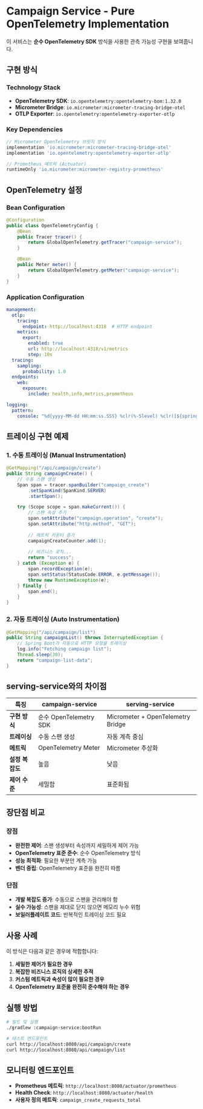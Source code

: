 # Campaign Service - Pure OpenTelemetry Implementation

이 서비스는 **순수 OpenTelemetry SDK** 방식을 사용한 관측 가능성 구현을 보여줍니다.

## 구현 방식

### Technology Stack
- **OpenTelemetry SDK**: `io.opentelemetry:opentelemetry-bom:1.32.0`
- **Micrometer Bridge**: `io.micrometer:micrometer-tracing-bridge-otel`
- **OTLP Exporter**: `io.opentelemetry:opentelemetry-exporter-otlp`

### Key Dependencies
```gradle
// Micrometer OpenTelemetry 브릿지 방식
implementation 'io.micrometer:micrometer-tracing-bridge-otel'
implementation 'io.opentelemetry:opentelemetry-exporter-otlp'

// Prometheus 메트릭 (Actuator)
runtimeOnly 'io.micrometer:micrometer-registry-prometheus'
```

## OpenTelemetry 설정

### Bean Configuration
```java
@Configuration
public class OpenTelemetryConfig {
    @Bean
    public Tracer tracer() {
        return GlobalOpenTelemetry.getTracer("campaign-service");
    }

    @Bean  
    public Meter meter() {
        return GlobalOpenTelemetry.getMeter("campaign-service");
    }
}
```

### Application Configuration
```yaml
management:
  otlp:
    tracing:
      endpoint: http://localhost:4318  # HTTP endpoint
    metrics:
      export:
        enabled: true
        url: http://localhost:4318/v1/metrics
        step: 10s
  tracing:
    sampling:
      probability: 1.0
  endpoints:
    web:
      exposure:
        include: health,info,metrics,prometheus

logging:
  pattern:
    console: "%d{yyyy-MM-dd HH:mm:ss.SSS} %clr(%-5level) %clr([${spring.application.name:-}]){yellow} %clr([%15.15t]){faint} %clr([%X{traceId:-},%X{spanId:-}]){magenta} %clr(%-40.40logger{39}){cyan} : %msg%n"
```

## 트레이싱 구현 예제

### 1. 수동 트레이싱 (Manual Instrumentation)
```java
@GetMapping("/api/campaign/create")
public String campaignCreate() {
    // 수동 스팬 생성
    Span span = tracer.spanBuilder("campaign_create")
        .setSpanKind(SpanKind.SERVER)
        .startSpan();

    try (Scope scope = span.makeCurrent()) {
        // 스팬 속성 추가
        span.setAttribute("campaign.operation", "create");
        span.setAttribute("http.method", "GET");
        
        // 메트릭 카운터 증가
        campaignCreateCounter.add(1);
        
        // 비즈니스 로직...
        return "success";
    } catch (Exception e) {
        span.recordException(e);
        span.setStatus(StatusCode.ERROR, e.getMessage());
        throw new RuntimeException(e);
    } finally {
        span.end();
    }
}
```

### 2. 자동 트레이싱 (Auto Instrumentation)
```java
@GetMapping("/api/campaign/list")
public String campaignList() throws InterruptedException {
    // Spring Boot가 자동으로 HTTP 요청을 트레이싱
    log.info("Fetching campaign list");
    Thread.sleep(30);
    return "campaign-list-data";
}
```

## serving-service와의 차이점

| 특징 | campaign-service | serving-service |
|------|------------------|-----------------|
| **구현 방식** | 순수 OpenTelemetry SDK | Micrometer + OpenTelemetry Bridge |
| **트레이싱** | 수동 스팬 생성 | 자동 계측 중심 |
| **메트릭** | OpenTelemetry Meter | Micrometer 추상화 |
| **설정 복잡도** | 높음 | 낮음 |
| **제어 수준** | 세밀함 | 표준화됨 |

## 장단점 비교

### 장점
- **완전한 제어**: 스팬 생성부터 속성까지 세밀하게 제어 가능
- **OpenTelemetry 표준 준수**: 순수 OpenTelemetry 방식
- **성능 최적화**: 필요한 부분만 계측 가능
- **벤더 중립**: OpenTelemetry 표준을 완전히 따름

### 단점  
- **개발 복잡도 증가**: 수동으로 스팬을 관리해야 함
- **실수 가능성**: 스팬을 제대로 닫지 않으면 메모리 누수 위험
- **보일러플레이트 코드**: 반복적인 트레이싱 코드 필요

## 사용 사례

이 방식은 다음과 같은 경우에 적합합니다:

1. **세밀한 제어가 필요한 경우**
2. **복잡한 비즈니스 로직의 상세한 추적**
3. **커스텀 메트릭과 속성이 많이 필요한 경우**
4. **OpenTelemetry 표준을 완전히 준수해야 하는 경우**

## 실행 방법

```bash
# 빌드 및 실행
./gradlew :campaign-service:bootRun

# 테스트 엔드포인트
curl http://localhost:8080/api/campaign/create
curl http://localhost:8080/api/campaign/list
```

## 모니터링 엔드포인트

- **Prometheus 메트릭**: `http://localhost:8080/actuator/prometheus`
- **Health Check**: `http://localhost:8080/actuator/health`
- **사용자 정의 메트릭**: `campaign_create_requests_total`
